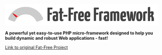 [![Fat-Free Framework](ui/images/logo.png)](http://fatfree.sf.net/)

**A powerful yet easy-to-use PHP micro-framework designed to help you build dynamic and robust Web applications - fast!**

[Link to original Fat-Free Project](https://github.com/bcosca/fatfree)

